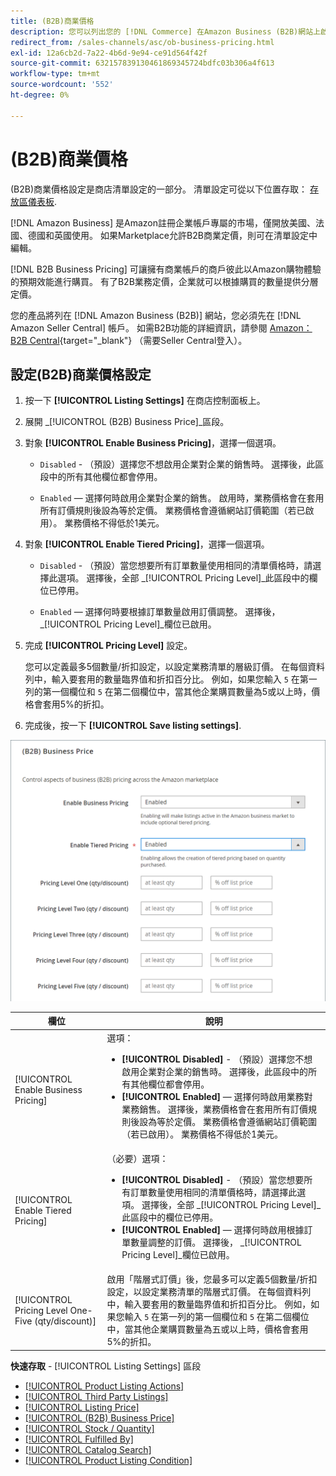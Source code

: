 ```yaml
---
title: (B2B)商業價格
description: 您可以列出您的 [!DNL Commerce] 在Amazon Business (B2B)網站上啟用商業功能，藉此儲存產品Amazon [!DNL Seller Central] 帳戶。
redirect_from: /sales-channels/asc/ob-business-pricing.html
exl-id: 12a6cb2d-7a22-4b6d-9e94-ce91d564f42f
source-git-commit: 632157839130461869345724bdfc03b306a4f613
workflow-type: tm+mt
source-wordcount: '552'
ht-degree: 0%

---
```


# (B2B)商業價格

(B2B)商業價格設定是商店清單設定的一部分。 清單設定可從以下位置存取： [存放區儀表板](./amazon-store-dashboard.md).

[!DNL Amazon Business] 是Amazon註冊企業帳戶專屬的市場，僅開放美國、法國、德國和英國使用。 如果Marketplace允許B2B商業定價，則可在清單設定中編輯。

[!DNL B2B Business Pricing] 可讓擁有商業帳戶的商戶彼此以Amazon購物體驗的預期效能進行購買。 有了B2B業務定價，企業就可以根據購買的數量提供分層定價。

您的產品將列在 [!DNL Amazon Business (B2B)] 網站，您必須先在 [!DNL Amazon Seller Central] 帳戶。 如需B2B功能的詳細資訊，請參閱 [Amazon：B2B Central](https://sellercentral.amazon.com/gp/help/G202161480/){target="_blank"} （需要Seller Central登入）。

## 設定(B2B)商業價格設定

1. 按一下 **[!UICONTROL Listing Settings]** 在商店控制面板上。

1. 展開 _[!UICONTROL (B2B) Business Price]_區段。

1. 對象 **[!UICONTROL Enable Business Pricing]**，選擇一個選項。

   - `Disabled` - （預設）選擇您不想啟用企業對企業的銷售時。 選擇後，此區段中的所有其他欄位都會停用。

   - `Enabled`  — 選擇何時啟用企業對企業的銷售。 啟用時，業務價格會在套用所有訂價規則後設為等於定價。 業務價格會遵循網站訂價範圍（若已啟用）。 業務價格不得低於1美元。

1. 對象 **[!UICONTROL Enable Tiered Pricing]**，選擇一個選項。

   - `Disabled` - （預設）當您想要所有訂單數量使用相同的清單價格時，請選擇此選項。 選擇後，全部 _[!UICONTROL Pricing Level]_此區段中的欄位已停用。

   - `Enabled`  — 選擇何時要根據訂單數量啟用訂價調整。 選擇後， _[!UICONTROL Pricing Level]_欄位已啟用。

1. 完成 **[!UICONTROL Pricing Level]** 設定。

   您可以定義最多5個數量/折扣設定，以設定業務清單的層級訂價。 在每個資料列中，輸入要套用的數量臨界值和折扣百分比。 例如，如果您輸入 `5` 在第一列的第一個欄位和 `5` 在第二個欄位中，當其他企業購買數量為5或以上時，價格會套用5%的折扣。

1. 完成後，按一下 **[!UICONTROL Save listing settings]**.

![Amazon商業定價(B2B)](assets/amazon-business-pricing.png)

| 欄位 | 說明 |
|--- |--- |
| [!UICONTROL Enable Business Pricing] | 選項： <ul><li>**[!UICONTROL Disabled]** - （預設）選擇您不想啟用企業對企業的銷售時。 選擇後，此區段中的所有其他欄位都會停用。</li><li>**[!UICONTROL Enabled]**  — 選擇何時啟用業務對業務銷售。 選擇後，業務價格會在套用所有訂價規則後設為等於定價。 業務價格會遵循網站訂價範圍（若已啟用）。 業務價格不得低於1美元。</li></ul> |
| [!UICONTROL Enable Tiered Pricing] | （必要）選項： <ul><li>**[!UICONTROL Disabled]** - （預設）當您想要所有訂單數量使用相同的清單價格時，請選擇此選項。 選擇後，全部 _[!UICONTROL Pricing Level]_此區段中的欄位已停用。</li><li>**[!UICONTROL Enabled]**  — 選擇何時啟用根據訂單數量調整的訂價。 選擇後， _[!UICONTROL Pricing Level]_欄位已啟用。</li></ul> |
| [!UICONTROL Pricing Level One-Five (qty/discount)] | 啟用「階層式訂價」後，您最多可以定義5個數量/折扣設定，以設定業務清單的階層式訂價。 在每個資料列中，輸入要套用的數量臨界值和折扣百分比。 例如，如果您輸入 `5` 在第一列的第一個欄位和 `5` 在第二個欄位中，當其他企業購買數量為五或以上時，價格會套用5%的折扣。 |

**快速存取** - [!UICONTROL Listing Settings] 區段

- [[!UICONTROL Product Listing Actions]](./product-listing-actions.md)
- [[!UICONTROL Third Party Listings]](./third-party-listing-settings.md)
- [[!UICONTROL Listing Price]](./listing-price.md)
- [[!UICONTROL (B2B) Business Price]](./business-pricing.md)
- [[!UICONTROL Stock / Quantity]](./stock-quantity.md)
- [[!UICONTROL Fulfilled By]](./fulfilled-by.md)
- [[!UICONTROL Catalog Search]](./catalog-search.md)
- [[!UICONTROL Product Listing Condition]](./product-listing-condition.md)
